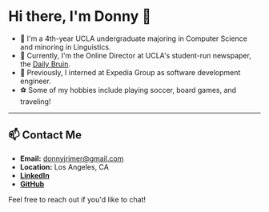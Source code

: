 # Hi there, I'm Donny 👋

- 🌱 I'm a 4th-year UCLA undergraduate majoring in Computer Science and minoring in Linguistics.
- 📰 Currently, I'm the Online Director at UCLA's student-run newspaper, the [Daily Bruin](https://dailybruin.com/).
- 💼 Previously, I interned at Expedia Group as software development engineer.
- ⚽ Some of my hobbies include playing soccer, board games, and traveling!

---

## 📫 Contact Me

- **Email:** [donnyjrimer@gmail.com](mailto:donnyjrimer@gmail.com)
- **Location:** Los Angeles, CA
- **[LinkedIn]([your-linkedin-url](https://www.linkedin.com/in/donovan-rimer-r5/))**
- **[GitHub](https://github.com/donnyr5)**

Feel free to reach out if you'd like to chat!



